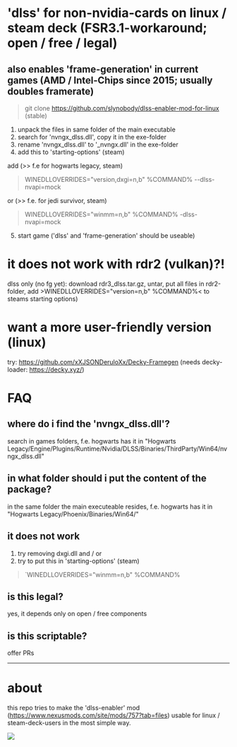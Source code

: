 # 'dlss' for non-nvidia-cards on linux / steam deck (FSR3.1-workaround; open / free / legal)
## also enables 'frame-generation' in current games (AMD / Intel-Chips since 2015; usually doubles framerate)

> git clone https://github.com/slynobody/dlss-enabler-mod-for-linux (stable)

1. unpack the files in same folder of the main executable
2. search for 'nvngx_dlss.dll', copy it in the exe-folder
3. rename 'nvngx_dlss.dll' to '_nvngx.dll' in the exe-folder
4. add this to 'starting-options' (steam)

add (>> f.e for hogwarts legacy, steam)
> WINEDLLOVERRIDES="version,dxgi=n,b" %COMMAND%  --dlss-nvapi=mock
> 
or (>> f.e. for jedi survivor, steam)
> WINEDLLOVERRIDES="winmm=n,b" %COMMAND% -dlss-nvapi=mock
>
5. start game ('dlss' and 'frame-generation' should be useable)

# it does not work with rdr2 (vulkan)?!
dlss only (no fg yet): download rdr3_dlss.tar.gz, untar, put all files in rdr2-folder, add >WINEDLLOVERRIDES="version=n,b" %COMMAND%< to steams starting options)

# want a more user-friendly version (linux)
try: https://github.com/xXJSONDeruloXx/Decky-Framegen (needs decky-loader: https://decky.xyz/)

# FAQ
## where do i find the 'nvngx_dlss.dll'?
search in games folders, f.e. hogwarts has it in "Hogwarts Legacy/Engine/Plugins/Runtime/Nvidia/DLSS/Binaries/ThirdParty/Win64/nvngx_dlss.dll"

## in what folder should i put the content of the package?
in the same folder the main executeable resides, f.e. hogwarts has it in "Hogwarts Legacy/Phoenix/Binaries/Win64/"

## it does not work
1. try removing dxgi.dll and / or
2. try to put this in 'starting-options' (steam)
> `WINEDLLOVERRIDES="winmm=n,b" %COMMAND%

## is this legal?
yes, it depends only on open / free components

## is this scriptable?
offer PRs

----
# about
this repo tries to make the 'dlss-enabler' mod (https://www.nexusmods.com/site/mods/757?tab=files) usable for linux / steam-deck-users in the most simple way.

<a href="https://artsandculture.google.com/experiment/viola-the-bird/nAEJVwNkp-FnrQ?cp=e30."><img src="https://images.pling.com/img/00/00/78/78/79/2160403/proxy-image1.jpeg"/></a>
